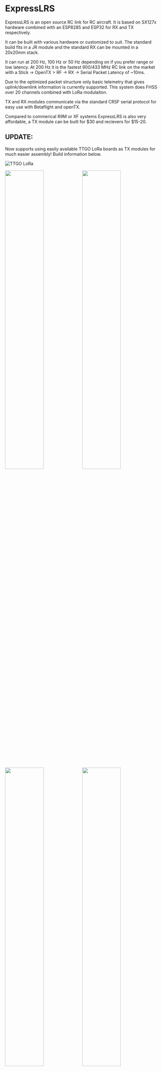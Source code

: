 # ExpressLRS
ExpressLRS is an open source RC link for RC aircraft. It is based on SX127x hardware combined with an ESP8285 and ESP32 for RX and TX respectively.

It can be built with various hardware or customized to suit. The standard build fits in a JR module and the standard RX can be mounted in a 20x20mm stack.

It can run at 200 Hz, 100 Hz or 50 Hz depending on if you prefer range or low latency. At 200 Hz it is the fastest 900/433 MHz RC link on the market with a Stick -> OpenTX > RF -> RX -> Serial Packet Latency of ~10ms.

Due to the optimized packet structure only basic telemetry that gives uplink/downlink information is currently supported. This system does FHSS over 20 channels combined with LoRa modulaiton.

TX and RX modules communicate via the standard CRSF serial protocol for easy use with Betaflight and openTX.

Compared to commerical R9M or XF systems ExpressLRS is also very affordable, a TX module can be built for $30 and recievers for $15-20.

## UPDATE:
Now supports using easily available TTGO LoRa boards as TX modules for much easier assembly!  Build information below.

![TTGO LoRa](img/TTGO_BOARD.jpg)

<img src="img/R9M_and_ExpressLRS_modules.jpg" width="50%"><img src="img/module_inhousing.jpg" width="50%">
<img src="img/IMG_20181025_210516.jpg" width="50%"><img src="img/IMG_20181025_210535.jpg" width="50%">

## Building a TX Module:

For the build you will need a TTGO LoRa board, with or without an OLED.  These boards are readily available from ebay, aliexpress, and banggood.  The only others parts required are some wire, 5 pin female header, and your favourite 5V regulator that can take the transmitters battery voltage range.

Note - The board I bought came with a female SMA pigtail.  Check your antenna is suitable.

[LILYGO TTGO LoRa](http://www.lilygo.cn/prod_view.aspx?TypeId=50003&Id=1134&FId=t3:50003:3)
/
[AliExpress TTGO LoRa (no OLED)](https://www.aliexpress.com/item/4000059700341.html)
/
[AliExpress TTGO LoRa (with OLED)](https://www.aliexpress.com/item/32840238513.html)

STLs for printing your own enclosure are available in the [STL folder](https://github.com/AlessandroAU/ExpressLRS/tree/master/STL).

<img src="img/ttgo_lora_wiring_diagram.png" width="50%"><img src="img/TTGO_BOARD_2.png" width="50%">
